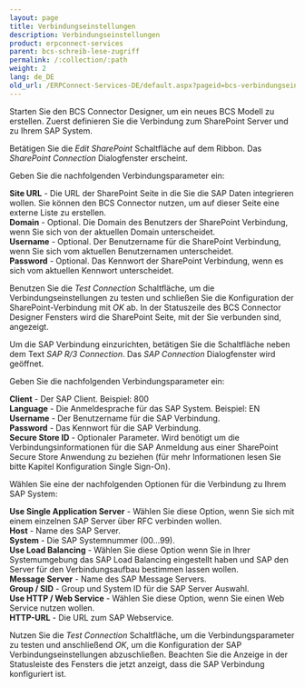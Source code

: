 ```yaml
---
layout: page
title: Verbindungseinstellungen
description: Verbindungseinstellungen
product: erpconnect-services
parent: bcs-schreib-lese-zugriff
permalink: /:collection/:path
weight: 2
lang: de_DE
old_url: /ERPConnect-Services-DE/default.aspx?pageid=bcs-verbindungseinstellungen
---
```


Starten Sie den BCS Connector Designer, um ein neues BCS Modell zu erstellen. Zuerst definieren Sie die Verbindung zum SharePoint Server und zu Ihrem SAP System.

Betätigen Sie die *Edit SharePoint* Schaltfläche auf dem Ribbon. Das *SharePoint Connection* Dialogfenster erscheint.  

Geben Sie die nachfolgenden Verbindungsparameter ein:

**Site URL** -	Die URL der SharePoint Seite in die Sie die SAP Daten integrieren wollen. Sie können den BCS Connector nutzen, um auf dieser Seite eine externe Liste zu erstellen.<br>
**Domain** -	Optional. Die Domain des Benutzers der SharePoint Verbindung, wenn Sie sich von der aktuellen Domain unterscheidet.<br>
**Username** -	Optional. Der Benutzername für die SharePoint Verbindung, wenn Sie sich vom aktuellen Benutzernamen unterscheidet.<br>
**Password** -	Optional. Das Kennwort der SharePoint Verbindung, wenn es sich vom aktuellen Kennwort unterscheidet.

Benutzen Sie die *Test Connection* Schaltfläche, um die Verbindungseinstellungen zu testen und schließen Sie die Konfiguration der SharePoint-Verbindung mit *OK* ab. In der Statuszeile des BCS Connector Designer Fensters wird die SharePoint Seite, mit der Sie verbunden sind, angezeigt.

Um die SAP Verbindung einzurichten, betätigen Sie die Schaltfläche neben dem Text *SAP R/3 Connection*. Das *SAP Connection* Dialogfenster wird geöffnet.

Geben Sie die nachfolgenden Verbindungsparameter ein:

**Client** -	Der SAP Client. Beispiel: 800 <br>
**Language** -	Die Anmeldesprache für das SAP System. Beispiel: EN<br>
**Username** -	Der Benutzername für die SAP Verbindung.<br>
**Password** -	Das Kennwort für die SAP Verbindung.<br>
**Secure Store ID** -	Optionaler Parameter. Wird benötigt um die Verbindungsinformationen für die SAP Anmeldung aus einer SharePoint Secure Store Anwendung zu beziehen (für mehr Informationen lesen Sie bitte Kapitel Konfiguration Single Sign-On).

Wählen Sie eine der nachfolgenden Optionen für die Verbindung zu Ihrem SAP System:

**Use Single Application Server** -	Wählen Sie diese Option, wenn Sie sich mit einem einzelnen SAP Server über RFC verbinden wollen.<br>
**Host** -	Name des SAP Server.<br>
**System** -	Die SAP Systemnummer (00…99).<br>
**Use Load Balancing** -	Wählen Sie diese Option wenn Sie in Ihrer Systemumgebung das SAP Load Balancing eingestellt haben und SAP den Server für den Verbindungsaufbau bestimmen lassen wollen.<br>
**Message Server** -	Name des SAP Message Servers.<br>
**Group / SID** -	Group und System ID für die SAP Server Auswahl.<br>
**Use HTTP / Web Service** -	Wählen Sie diese Option, wenn Sie einen Web Service nutzen wollen.<br>
**HTTP-URL** -	Die URL zum SAP Webservice.

Nutzen Sie die *Test Connection* Schaltfläche, um die Verbindungsparameter zu testen und anschließend *OK*, um die Konfiguration der SAP Verbindungseinstellungen abzuschließen. Beachten Sie die Anzeige in der Statusleiste des Fensters die jetzt anzeigt, dass die SAP Verbindung konfiguriert ist.